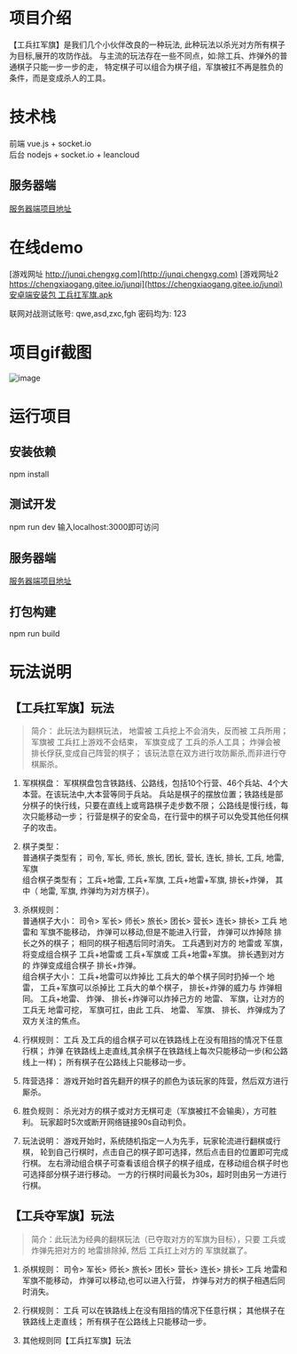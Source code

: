 # 项目介绍
【工兵扛军旗】是我们几个小伙伴改良的一种玩法, 此种玩法以杀光对方所有棋子为目标,展开的攻防作战。 与主流的玩法存在一些不同点，如:除工兵、炸弹外的普通棋子只能一步一步的走， 特定棋子可以组合为棋子组，军旗被扛不再是胜负的条件，而是变成杀人的工具。

# 技术栈
前端 vue.js + socket.io  
后台 nodejs + socket.io + leancloud

## 服务器端
[服务器端项目地址](https://github.com/chengxg/game-server-node)

# 在线demo
[游戏网址 http://junqi.chengxg.com](http://junqi.chengxg.com)
[游戏网址2 https://chengxiaogang.gitee.io/junqi](https://chengxiaogang.gitee.io/junqi)
[安卓端安装包  工兵扛军旗.apk](https://chengxiaogang.gitee.io/junqi/junqi.apk)

联网对战测试账号: qwe,asd,zxc,fgh 密码均为: 123

# 项目gif截图
  ![image](./junqi.gif)  

# 运行项目
## 安装依赖
npm install
## 测试开发
npm run dev
输入localhost:3000即可访问
## 服务器端
[服务器端项目地址](https://github.com/chengxg/game-server-node)
## 打包构建
npm run build

# 玩法说明
## 【工兵扛军旗】玩法
> 简介： 此玩法为翻棋玩法， 地雷被 工兵挖上不会消失，反而被 工兵所用； 军旗被 工兵扛上游戏不会结束， 军旗变成了 工兵的杀人工具； 炸弹会被 排长俘获,变成自己阵营的棋子； 该玩法意在双方进行攻防厮杀,而非进行夺棋厮杀。

1. 军棋棋盘： 军棋棋盘包含铁路线、公路线，包括10个行营、46个兵站、4个大本营。在该玩法中,大本营等同于兵站。 兵站是棋子的摆放位置；铁路线是部分棋子的快行线，只要在直线上或弯路棋子走步数不限； 公路线是慢行线，每次只能移动一步； 行营是棋子的安全岛，在行营中的棋子可以免受其他任何棋子的攻击。

2.  棋子类型： 	
	普通棋子类型有； 司令, 军长, 师长, 旅长, 团长, 营长, 连长, 排长, 工兵, 地雷, 军旗 	
	组合棋子类型有； 工兵+地雷, 工兵+军旗, 工兵+地雷+军旗, 排长+炸弹， 其中（ 地雷, 军旗, 炸弹均为对方棋子）。	

3. 	杀棋规则：	
	普通棋子大小： 司令> 军长> 师长> 旅长> 团长> 营长> 连长> 排长> 工兵 地雷和 军旗不能移动， 炸弹可以移动,但是不能进入行营， 炸弹可以炸掉除 排长之外的棋子； 相同的棋子相遇后同时消失。 工兵遇到对方的 地雷或 军旗，将变成组合棋子 工兵+地雷或 工兵+军旗或 工兵+地雷+军旗。 排长遇到对方的 炸弹变成组合棋子 排长+炸弹。	
	组合棋子大小： 工兵+地雷可以炸掉比 工兵大的单个棋子同时扔掉一个 地雷， 工兵+军旗可以杀掉比 工兵大的单个棋子， 排长+炸弹的威力与 炸弹相同。 工兵+地雷、 炸弹、 排长+炸弹可以炸掉己方的 地雷、 军旗，让对方的 工兵无 地雷可挖， 军旗可扛，由此 工兵、 地雷、 军旗、 排长、 炸弹成为了双方关注的焦点。	

4. 行棋规则： 工兵 及工兵的组合棋子可以在铁路线上在没有阻挡的情况下任意行棋； 炸弹 在铁路线上走直线,其余棋子在铁路线上每次只能移动一步(和公路线上一样)； 所有棋子在公路线上只能移动一步。

5. 阵营选择： 游戏开始时首先翻开的棋子的颜色为该玩家的阵营，然后双方进行厮杀。

6. 胜负规则： 杀光对方的棋子或对方无棋可走（军旗被扛不会输奥），方可胜利。 玩家超时5次或断开网络链接90s自动判负。

7. 玩法说明： 游戏开始时，系统随机指定一人为先手，玩家轮流进行翻棋或行棋， 轮到自己行棋时，点击自己的棋子即可选择，然后点击目的位置即可完成行棋。 左右滑动组合棋子可查看该组合棋子的棋子组成，在移动组合棋子时也可选择部分棋子进行移动。 一方的行棋时间最长为30s，超时则由另一方进行行棋。


## 【工兵夺军旗】玩法
> 简介：此玩法为经典的翻棋玩法（已夺取对方的军旗为目标），只要 工兵或 炸弹先把对方的 地雷排除掉, 然后 工兵扛上对方的 军旗就赢了。

1. 杀棋规则： 司令> 军长> 师长> 旅长> 团长> 营长> 连长> 排长> 工兵 地雷和 军旗不能移动， 炸弹可以移动,也可以进入行营， 炸弹与对方的棋子相遇后同时消失。

2. 行棋规则： 工兵 可以在铁路线上在没有阻挡的情况下任意行棋； 其他棋子在铁路线上走直线； 所有棋子在公路线上只能移动一步。

3. 其他规则同【工兵扛军旗】玩法
